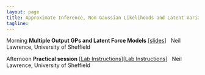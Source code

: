 ```yaml
---
layout: page
title: Approximate Inference, Non Gaussian Likelihoods and Latent Variable Models with Gaussian Processes
tagline: 
---
```


  Morning   **Multiple Output GPs and Latent Force Models** [[slides](session3.pdf)]
            Neil Lawrence, University of Sheffield
  
  Afternoon   **Practical session** [[Lab Instructions](lab.html)][[Lab Instructions](http://nbviewer.ipython.org/github/SheffieldML/notebook/blob/master/lab_classes/gprs/index.ipynb)]
              Neil Lawrence, University of Sheffield



